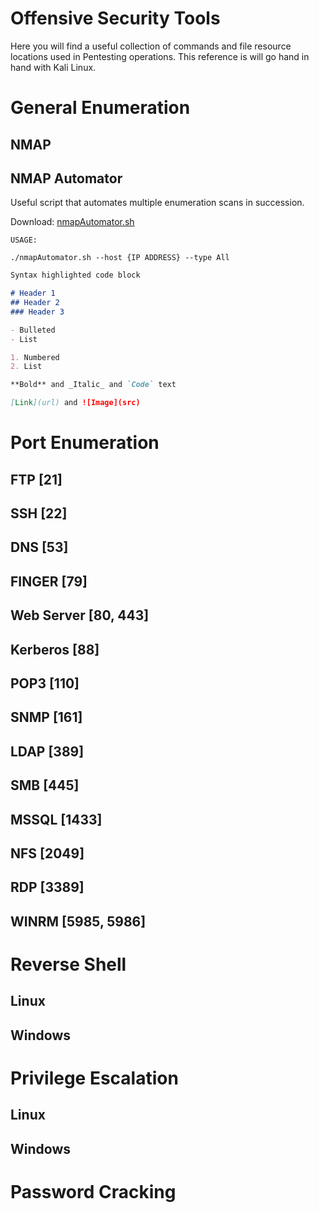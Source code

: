 # Offensive Security Tools

Here you will find a useful collection of commands and file resource locations used in Pentesting operations. This reference is will go hand in hand with Kali Linux.

# General Enumeration

## NMAP

## NMAP Automator

Useful script that automates multiple enumeration scans in succession.

Download: [nmapAutomator.sh](https://github.com/21y4d/nmapAutomator/blob/master/nmapAutomator.sh)


```shellscript
USAGE:

./nmapAutomator.sh --host {IP ADDRESS} --type All

```

```markdown
Syntax highlighted code block

# Header 1
## Header 2
### Header 3

- Bulleted
- List

1. Numbered
2. List

**Bold** and _Italic_ and `Code` text

[Link](url) and ![Image](src)
```
# Port Enumeration

## FTP [21]


## SSH [22] 


## DNS [53]


## FINGER [79]


## Web Server [80, 443]


## Kerberos [88] 


## POP3 [110] 


## SNMP [161] 


## LDAP [389]


## SMB [445]


## MSSQL [1433] 


## NFS [2049]


## RDP [3389]

## WINRM [5985, 5986] 

# Reverse Shell

## Linux

## Windows

# Privilege Escalation

## Linux

## Windows

# Password Cracking
